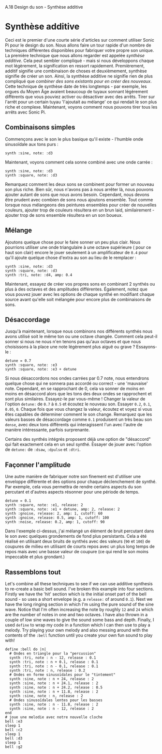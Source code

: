 A.18 Design du son - Synthèse additive

# Synthèse additive

Ceci est le premier d'une courte série d'articles sur comment utiliser Sonic Pi pour le design du son. Nous allons faire un tour rapide d'un nombre de techniques différentes disponibles pour fabriquer votre propre son unique. La première technique que nous allons regarder est appelée *synthèse additive*. Cela peut sembler compliqué - mais si nous développons chaque mot légèrement, la signification en ressort rapidement. Premièrement, additif signifie une combinaison de choses et deuxièmement, synthèse signifie de créer un son. Ainsi, la synthèse additive ne signifie rien de plus compliqué que *combiner des sons existants pour en créer des nouveaux*. Cette technique de synthèse date de très longtemps - par exemple, les orgues du Moyen Âge avaient beaucoup de tuyaux sonnant légèrement différents que vous pouviez activer ou désactiver avec des arrêts. Tirer sur l'arrêt pour un certain tuyau 'l'ajoutait au mélange' ce qui rendait le son plus riche et complexe. Maintenant, voyons comment nous pouvons tirer tous les arrêts avec Sonic Pi.


## Combinaisons simples

Commençons avec le son le plus basique qu'il existe - l'humble onde sinusoïdale aux tons purs :

```
synth :sine, note: :d3
```

Maintenant, voyons comment cela sonne combiné avec une onde carrée :

```
synth :sine, note: :d3
synth :square, note: :d3
```

Remarquez comment les deux sons se combinent pour former un nouveau son plus riche. Bien sûr, nous n'avons pas à nous arrêter là, nous pouvons ajouter autant de sons que nous avons besoin. Cependant, nous devons être prudent avec combien de sons nous ajoutons ensemble. Tout comme lorsque nous mélangeons des peintures ensembles pour créer de nouvelles couleurs, ajouter trop de couleurs résultera en un brun laid, similairement - ajouter trop de sons ensemble résultera en un son boueux.


## Mélange

Ajoutons quelque chose pour le faire sonner un peu plus clair. Nous pourrions utiliser une onde triangulaire à une octave supérieure ( pour ce haut son clair) encore le jouer seulement à un amplificateur de `0.4` pour qu'il ajoute quelque chose d'extra au son au lieu de le remplacer :

```
synth :sine, note: :d3
synth :square, note: :d3
synth :tri, note: :d4, amp: 0.4
```

Maintenant, essayez de créer vos propres sons en combinant 2 synthés ou plus à des octaves et des amplitudes différentes. Également, notez que vous pouvez jouer avec les options de chaque synthé en modifiant chaque source avant qu'elle soit mélangée pour encore plus de combinaisons de sons.


## Désaccordage

Jusqu'à maintenant, lorsque nous combinons nos différents synthés nous avons utilisé soit le même ton ou une octave changée. Comment cela peut-il sonner si nous ne nous n'en tenons pas qu'aux octaves et que nous choisissons à la place une note légèrement plus aiguë ou grave ? Essayons-le :

```
detune = 0.7
synth :square, note: :e3
synth :square, note: :e3 + detune
```

Si nous désaccordons nos ondes carrées par 0.7 note, nous entendrons quelque chose qui ne sonnera pas accordé ou correct - une 'mauvaise' note. Cependant, en se rapprochant de 0, cela va sonner de moins en moins en désaccord alors que les tons des deux ondes se rapprochent et sont plus similaires. Essayez-le par vous-même ! Changer la valeur de l'option `detune:` de `0.7` à `0.5` et écoutez le nouveau son. Essayer `0.2`, `0.1`, `0.05`, `0`. Chaque fois que vous changez la valeur, écoutez et voyez si vous êtes capables de déterminer comment le son change. Remarquez que les valeurs basses de désaccordage comme `0.1` produisent un très beau son `dense`, avec deux tons différents qui interagissent l'un avec l'autre de manière intéressante, parfois surprenante.

Certains des synthés intégrés proposent déjà une option de "désaccord" qui fait exactement cela en un seul synthé. Essayer de jouer avec l'option de `detune:` de `:dsaw`, `:dpulse` et `:dtri`.


## Façonner l'amplitude

Une autre manière de fabriquer notre son finement est d'utiliser une enveloppe différente et des options pour chaque déclenchement de synthé. Par exemple, cela vous permettra de rendre certains aspects du son percutant et d'autres aspects résonner pour une période de temps.

```
detune = 0.1
synth :square, note: :e1, release: 2
synth :square, note: :e1 + detune, amp: 2, release: 2
synth :gnoise, release: 2, amp: 1, cutoff: 60
synth :gnoise, release: 0.5, amp: 1, cutoff: 100
synth :noise, release: 0.2, amp: 1, cutoff: 90
```

Dans l'exemple ci-dessus, j'ai mélangé un élément de bruit percutant dans le son avec quelques grondements de fond plus persistants. Cela a été réalisé en utilisant deux bruits de synthés avec des valeurs (`90` et `100`) de coupures de milieu en utilisant de courts repos avec un plus long temps de repos mais avec une basse valeur de coupure (ce qui rend le son moins impeccable et plus grondant.)

## Rassemblons tout

Let's combine all these techniques to see if we can use additive synthesis to re-create a basic bell sound. I've broken this example into four sections. Firstly we have the 'hit' section which is the initial onset part of the bell sound - so uses a short envelope (e.g. a `release:` of around `0.1`). Next we have the long ringing section in which I'm using the pure sound of the sine wave. Notice that I'm often increasing the note by roughly `12` and `24` which are the number of notes in one and two octaves. I have also thrown in a couple of low sine waves to give the sound some bass and depth. Finally, I used `define` to wrap my code in a function which I can then use to play a melody. Try playing your own melody and also messing around with the contents of the `:bell` function until you create your own fun sound to play with!

```
define :bell do |n|
  # Ondes en triangle pour la "percussion"
  synth :tri, note : n - 12, release : 0.1
  synth :tri, note : n + 0.1, release : 0.1
  synth :tri, note : n - 0.1, release : 0.1
  synth :tri, note : n, release : 0.2
  # Ondes en forme sinusoïdales pour le "tintement"
  synth :sine, note : n + 24, release : 2
  synth :sine, note : n + 24.1, release : 2
  synth :sine, note : n + 24.2, release : 0.5
  synth :sine, note : n + 11.8, release : 2
  synth :sine, note : n, release : 2
  # Ondes sinusoïdales lentes pour les basses
  synth :sine, note : n - 11.8, release : 2
  synth :sine, note : n - 12, release : 2
end
# joue une melodie avec notre nouvelle cloche
bell :e3
sleep 1
bell :c2
sleep 1
bell :d3
sleep 1
bell :g2
```
